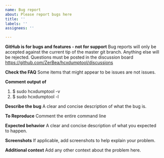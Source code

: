 ```yaml
---
name: Bug report
about: Please report bugs here
title: ''
labels: ''
assignees: ''

---
```


**GitHub is for bugs and features - not for support**
Bug reports will only be accepted against the current tip of the master git branch. Anything else will be rejected. Questions must be posted in the discussion board https://github.com/ZerBea/hcxdumptool/discussions

**Check the FAQ**
Some items that might appear to be issues are not issues.

**Comment output of**
1. $ sudo hcxdumptool -v
2. $ sudo hcxdumptool -l

**Describe the bug**
A clear and concise description of what the bug is.

**To Reproduce**
Comment the entire command line

**Expected behavior**
A clear and concise description of what you expected to happen.

**Screenshots**
If applicable, add screenshots to help explain your problem.

**Additional context**
Add any other context about the problem here.
